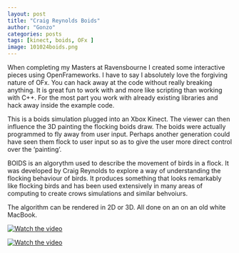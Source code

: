 ```yaml
---
layout: post
title: "Craig Reynolds Boids"
author: "Gonzo"
categories: posts
tags: [kinect, boids, OFx ]
image: 101024boids.png
---
```




When completing my Masters at Ravensbourne I created some interactive pieces using OpenFrameworks. I have to say I absolutely love the forgiving nature of OFx. You can hack away at the code without really breaking anything. It is great fun to work with and more like scripting than working with C++. For the most part you work with already existing libraries and hack away inside the example code.

This is a boids simulation plugged into an Xbox Kinect. The viewer can then influence the 3D painting the flocking boids draw. The boids were actually programmed to fly away from user input. Perhaps another generation could have seen them flock to user input so as to give the user more direct control over the ‘painting’.

BOIDS is an algorythm used to describe the movement of birds in a flock. It was developed by Craig Reynolds to explore a way of understanding the flocking behaviour of birds. It produces something that looks remarkably like flocking birds and has been used extensively in many areas of computing to create crows simulations and similar behvoiurs.

The algorithm can be rendered in 2D or 3D. All done on an on an old white MacBook.

[![Watch the video](https://img.youtube.com/vi/_1gJGcGJG4o/0.jpg)](https://www.youtube.com/watch?v=_1gJGcGJG4o)

[![Watch the video](https://img.youtube.com/vi/_AEtaEHSl3BA/0.jpg)](https://www.youtube.com/watch?v=AEtaEHSl3BA)



